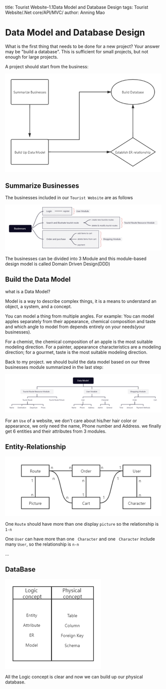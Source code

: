 title: Tourist Website-1.1Data Model and Database Design
tags: Tourist Website/.Net core/API/MVC/
author: Anning Mao

# Data Model and Database Design

What is the first thing that needs to be done for a new project? Your answer may be "build a database". This is sufficient for small projects, but not enough for large projects.

A project should start from the business:

![1.1](https://github.com/AnningMao/MarkDownImage/raw/main/.net%20note/Database%20design/1.1.png)



## Summarize Businesses

The businesses included in our `Tourist Website` are as follows

![1.2](https://github.com/AnningMao/MarkDownImage/raw/main/.net%20note/Database%20design/1.2.png)

The businesses can be divided into 3 Module and this module-based design model is called Domain Driven Design(DDD)



## Build the Data Model

what is a Data Model?

Model is a way to describe complex things, it is a means to understand an object, a system, and a concept.

You can model a thing from multiple angles. For example: You can model apples separately from their appearance, chemical composition and taste and which angle to model from depends entirely on your needs(your businesses).

For a chemist, the chemical composition of an apple is the most suitable modeling direction. For a painter, appearance characteristics are a modeling direction; for a gourmet, taste is the most suitable modeling direction.



Back to my project. we should build the data model based on our three businesses module summarized in the last step:

 ![1.3](https://github.com/AnningMao/MarkDownImage/raw/main/.net%20note/Database%20design/1.3.png)



For an `Use` of a website, we don't care about his/her hair color or appearance, we only need the name, Phone number and Address. we finally get 6 entities and their attributes from 3 modules.	

## Entity-Relationship 

 ![1.4](https://github.com/AnningMao/MarkDownImage/raw/main/.net%20note/Database%20design/1.4.png)

One `Route` should have more than one display `picture` so the relationship is `1-n`

One `User` can have more than one ` Character` and one ` Character` include many `User`, so the relationship is `n-n`

...

## DataBase

![1.5](https://github.com/AnningMao/MarkDownImage/raw/main/.net%20note/Database%20design/1.5.png)

All the Logic concept is clear and now we can build up our physical database.

